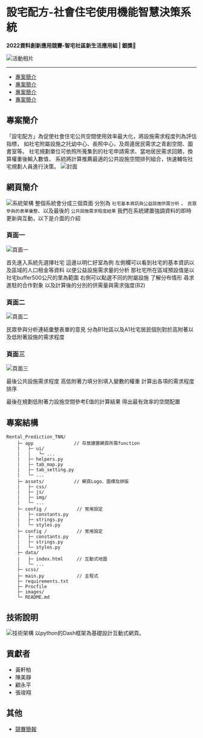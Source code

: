 # 設宅配方-社會住宅使用機能智慧決策系統
**2022資料創新應用競賽-智宅社區新生活應用組 | 銀獎🥈**


![活動相片](/images/event_photo.jpg)

----

- [專案簡介](#專案簡介)
- [專案簡介](#專案簡介)
- [專案簡介](#專案簡介)
- [專案簡介](#專案簡介)

## 專案簡介
「設宅配方」為促使社會住宅公共空間使用效率最大化，將設施需求程度列為評估指標， 如社宅附屬設施之托幼中心、長照中心，及周邊居民需求之青創空間、圖書室等。 社宅規劃單位可依照所蒐集到的社宅申請需求、當地居民需求回饋，換算權重後輸入數值， 系統將計算推薦最適的公共設施空間排列組合，快速輔佐社宅規劃人員進行決策。
![封面](/images/Picture3.png)

## 網頁簡介
![系統架構](/images/Picture1.png)
整個系統會分成三個頁面 
分別為 `社宅基本資訊與公益設施供需分析` 、 `民眾參與的表單彙整`、以及最後的 `公共設施需求程度結果`
我們在系統建置強調資料的即時更新與互動，以下是介面的介紹

### 頁面一
![頁面一](./images/Web1.png)

首先進入系統先選擇社宅 這邊以明仁好室為例 左側欄可以看到社宅的基本資訊以及區域的人口租金等資料
以便公益設施需求量的分析
那社宅所在區域預設值是以社宅buffer500公尺的里為範圍
右側可以點選不同的附屬設施 了解分布情形 尋求進駐的合作對象
以及計算後的分別的供需量與需求強度(B2)

### 頁面二
![頁面二](./images/Web2.png)

民眾參與分析連結彙整表單的意見
分為B1社區以及A1社宅居民個別對於高附著以及低附著設施的需求程度

### 頁面三
![頁面三](./images/Web3.png)

最後公共設施需求程度
高低附著力填分別填入變數的權重 
計算出各項的需求程度排序

最後在規劃低附著力設施空間參考E值的計算結果 得出最有效率的空間配置



## 專案結構
```
Rental_Prediction_TNN/
    ├─ app               // 存放建置網頁所需function
    |   ├─ ui/
    |   |   └─ ...
    |   ├─ helpers.py
    |   ├─ tab_map.py                
    |   ├─ tab_setting.py
    |   └─ ...    
    ├─ assets/           // 網頁Logo、圖標及排版
    |   ├─ css/
    |   ├─ js/
    |   ├─ img/
    |   └─ ...
    ├─ config /           // 常用設定
    |   ├─ constants.py
    |   ├─ strings.py
    |   └─ styles.py
    ├─ config /           // 常用設定
    |   ├─ constants.py
    |   ├─ strings.py
    |   └─ styles.py
    ├─ data/   
    |   ├─ index.html     // 互動式地圖
    |   └─ ...                
    ├─ scss/            
    ├─ main.py            // 主程式
    ├─ requirements.txt          
    ├─ Procfile
    ├─ images/        
    └─ README.md  
```


## 技術說明
![技術架構](/images/Picture2.png)
以python的Dash框架為基礎設計互動式網頁。

## 貢獻者
- 黃軒柏
- 陳美靜
- 顧永平
- 張竣翔

## 其他
- [競賽簡報]()
